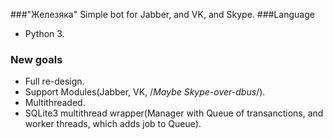 ###"Железяка"
Simple bot for Jabber, and VK, and Skype.
###Language
- Python 3.
### New goals
- Full re-design.
- Support Modules(Jabber, VK, /*Maybe Skype-over-dbus*/).
- Multithreaded.
- SQLite3 multithread wrapper(Manager with Queue of transanctions, and worker threads, which adds job to Queue).
